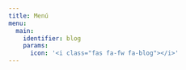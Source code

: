 ```yaml
---
title: Menú
menu:
  main:
    identifier: blog
    params:
      icon: '<i class="fas fa-fw fa-blog"></i>'
---
```

